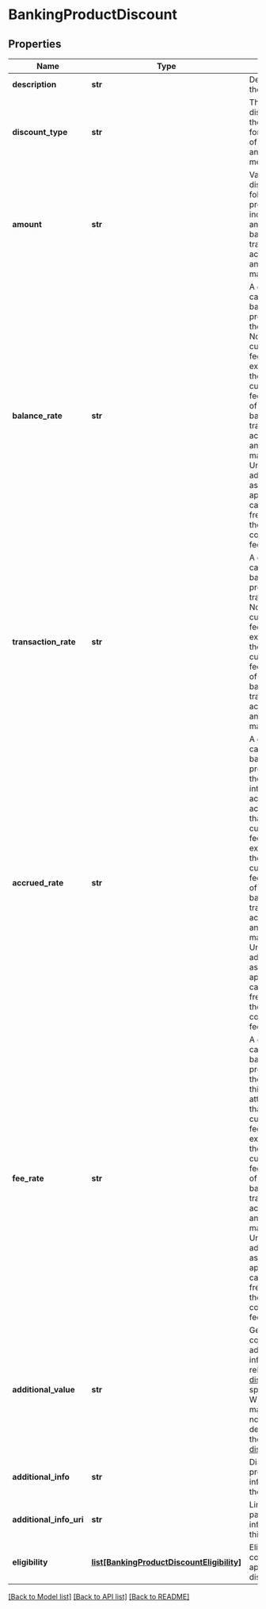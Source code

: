 # BankingProductDiscount

## Properties
Name | Type | Description | Notes
------------ | ------------- | ------------- | -------------
**description** | **str** | Description of the discount | 
**discount_type** | **str** | The type of discount. See the next section for an overview of valid values and their meaning | 
**amount** | **str** | Value of the discount. When following properties include one of amount, balanceRate, transactionRate, accruedRate and feeRate is mandatory | [optional] 
**balance_rate** | **str** | A discount rate calculated based on a proportion of the balance. Note that the currency of the fee discount is expected to be the same as the currency of the fee itself. One of amount, balanceRate, transactionRate, accruedRate and feeRate is mandatory. Unless noted in additionalInfo, assumes the application and calculation frequency are the same as the corresponding fee | [optional] 
**transaction_rate** | **str** | A discount rate calculated based on a proportion of a transaction. Note that the currency of the fee discount is expected to be the same as the currency of the fee itself. One of amount, balanceRate, transactionRate, accruedRate and feeRate is mandatory | [optional] 
**accrued_rate** | **str** | A discount rate calculated based on a proportion of the calculated interest accrued on the account. Note that the currency of the fee discount is expected to be the same as the currency of the fee itself. One of amount, balanceRate, transactionRate, accruedRate and feeRate is mandatory. Unless noted in additionalInfo, assumes the application and calculation frequency are the same as the corresponding fee | [optional] 
**fee_rate** | **str** | A discount rate calculated based on a proportion of the fee to which this discount is attached. Note that the currency of the fee discount is expected to be the same as the currency of the fee itself. One of amount, balanceRate, transactionRate, accruedRate and feeRate is mandatory. Unless noted in additionalInfo, assumes the application and calculation frequency are the same as the corresponding fee | [optional] 
**additional_value** | **str** | Generic field containing additional information relevant to the [discountType](#tocSproductdiscounttypedoc) specified. Whether mandatory or not is dependent on the value of [discountType](#tocSproductdiscounttypedoc) | [optional] 
**additional_info** | **str** | Display text providing more information on the discount | [optional] 
**additional_info_uri** | **str** | Link to a web page with more information on this discount | [optional] 
**eligibility** | [**list[BankingProductDiscountEligibility]**](BankingProductDiscountEligibility.md) | Eligibility constraints that apply to this discount | [optional] 

[[Back to Model list]](../README.md#documentation-for-models) [[Back to API list]](../README.md#documentation-for-api-endpoints) [[Back to README]](../README.md)


